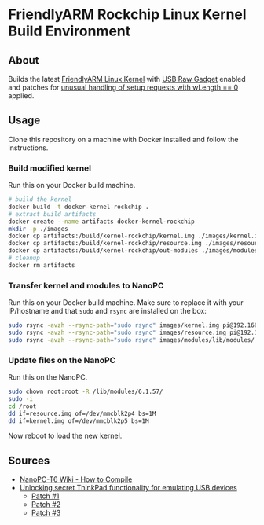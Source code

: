 # FriendlyARM Rockchip Linux Kernel Build Environment

## About

Builds the latest [FriendlyARM Linux Kernel](https://github.com/friendlyarm/kernel-rockchip) with [USB Raw Gadget](https://docs.kernel.org/usb/raw-gadget.html) enabled and patches for [unusual handling of setup requests with wLength == 0](https://lore.kernel.org/linux-usb/CA+fCnZcQSYy63ichdivAH5-fYvN2UMzTtZ--h=F6nK0jfVou3Q@mail.gmail.com/T/#u) applied.

## Usage

Clone this repository on a machine with Docker installed and follow  the instructions.

### Build modified kernel

Run this on your Docker build machine.

```bash
# build the kernel
docker build -t docker-kernel-rockchip .
# extract build artifacts
docker create --name artifacts docker-kernel-rockchip
mkdir -p ./images
docker cp artifacts:/build/kernel-rockchip/kernel.img ./images/kernel.img
docker cp artifacts:/build/kernel-rockchip/resource.img ./images/resource.img
docker cp artifacts:/build/kernel-rockchip/out-modules ./images/modules
# cleanup
docker rm artifacts
```

### Transfer kernel and modules to NanoPC

Run this on your Docker build machine. Make sure to replace it with your IP/hostname and that `sudo` and `rsync` are installed on the box:

```bash
sudo rsync -avzh --rsync-path="sudo rsync" images/kernel.img pi@192.168.2.126:/root/
sudo rsync -avzh --rsync-path="sudo rsync" images/resource.img pi@192.168.2.126:/root/
sudo rsync -avzh --rsync-path="sudo rsync" images/modules/lib/modules/ pi@192.168.2.126:/lib/modules/
```

### Update files on the NanoPC

Run this on the NanoPC.

```bash
sudo chown root:root -R /lib/modules/6.1.57/
sudo -i
cd /root
dd if=resource.img of=/dev/mmcblk2p4 bs=1M
dd if=kernel.img of=/dev/mmcblk2p5 bs=1M
```

Now reboot to load the new kernel.

## Sources

- [NanoPC-T6 Wiki - How to Compile](https://wiki.friendlyelec.com/wiki/index.php/NanoPC-T6#How_to_Compile)
- [Unlocking secret ThinkPad functionality for emulating USB devices](https://xairy.io/articles/thinkpad-xdci)
  - [Patch #1](https://git.kernel.org/pub/scm/linux/kernel/git/torvalds/linux.git/commit/?id=3551ff7c5cfff4dc27fdcd14fa286edc08d78088)
  - [Patch #2](https://git.kernel.org/pub/scm/linux/kernel/git/torvalds/linux.git/commit/?id=fc85c59b85d111f51b58ecf08485fa74ac5471cd)
  - [Patch #3](https://git.kernel.org/pub/scm/linux/kernel/git/torvalds/linux.git/commit/?id=cf9f7a6ee7b1f53f9ae13da55585b7d16aee2460)
